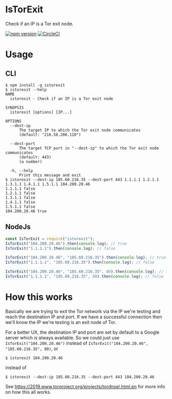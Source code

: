 # IsTorExit

Check if an IP is a Tor exit node.

[![npm version](https://badge.fury.io/js/istorexit.svg)](https://badge.fury.io/js/istorexit) [![CircleCI](https://circleci.com/gh/assafmo/IsTorExit.svg?style=shield&circle-token=623500f4b3622a23c93c0141dcd8f3f5e9e17ee6)](https://circleci.com/gh/assafmo/IsTorExit)

# Usage

## CLI

```console
$ npm install -g istorexit
$ istorexit --help
NAME
  istorexit - Check if an IP is a Tor exit node

SYNOPSIS
  istorexit [options] [IP...]

OPTIONS
  --dest-ip
      The target IP to which the Tor exit node communicates
      (default: "216.58.206.110")

  --dest-port
      The target TCP port in "--dest-ip" to which the Tor exit node communicates
      (default: 443)
      (a number)

  -h, --help
      Print this message and exit
$ istorexit --dest-ip 185.60.216.35 --dest-port 443 1.1.1.1 1.2.1.1 1.3.1.1 1.4.1.1 1.5.1.1 104.200.20.46
1.1.1.1 false
1.2.1.1 false
1.3.1.1 false
1.4.1.1 false
1.5.1.1 false
104.200.20.46 true
```

## NodeJs

```javascript
const IsTorExit = require("istorexit");
IsTorExit("104.200.20.46").then(console.log); // true
IsTorExit("1.1.1.1").then(console.log); // false

IsTorExit("104.200.20.46", "185.60.216.35").then(console.log); // true
IsTorExit("1.1.1.1", "185.60.216.35").then(console.log); // false

IsTorExit("104.200.20.46", "185.60.216.35", 80).then(console.log); // true
IsTorExit("1.1.1.1", "185.60.216.35", 80).then(console.log); // false
```

# How this works

Basically we are trying to exit the Tor network via the IP we're testing and reach the destination IP and port. If we have a successful connection then we'll know the IP we're testing is an exit node of Tor.

For a better UX, the destination IP and port are set by default to a Google server which is always available. So we could just use `IsTorExit("104.200.20.46")` instead of `IsTorExit("104.200.20.46", "185.60.216.35", 80)`, or

```console
$ istorexit 104.200.20.46
```

instead of

```console
$ istorexit --dest-ip 185.60.216.35 --dest-port 443 104.200.20.46
```

See https://2019.www.torproject.org/projects/tordnsel.html.en for more info on how this all works.
